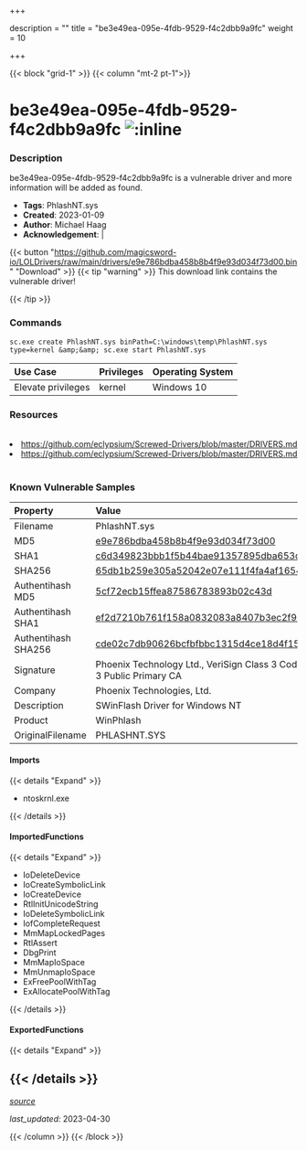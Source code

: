 +++

description = ""
title = "be3e49ea-095e-4fdb-9529-f4c2dbb9a9fc"
weight = 10

+++


{{< block "grid-1" >}}
{{< column "mt-2 pt-1">}}


# be3e49ea-095e-4fdb-9529-f4c2dbb9a9fc ![:inline](/images/twitter_verified.png) 


### Description

be3e49ea-095e-4fdb-9529-f4c2dbb9a9fc is a vulnerable driver and more information will be added as found.
- **Tags**: PhlashNT.sys
- **Created**: 2023-01-09
- **Author**: Michael Haag
- **Acknowledgement**:  | [](https://twitter.com/)

{{< button "https://github.com/magicsword-io/LOLDrivers/raw/main/drivers/e9e786bdba458b8b4f9e93d034f73d00.bin" "Download" >}}
{{< tip "warning" >}}
This download link contains the vulnerable driver!

{{< /tip >}}

### Commands

```
sc.exe create PhlashNT.sys binPath=C:\windows\temp\PhlashNT.sys type=kernel &amp;&amp; sc.exe start PhlashNT.sys
```

| Use Case | Privileges | Operating System | 
|:---- | ---- | ---- |
| Elevate privileges | kernel | Windows 10 |

### Resources
<br>
<li><a href=" https://github.com/eclypsium/Screwed-Drivers/blob/master/DRIVERS.md"> https://github.com/eclypsium/Screwed-Drivers/blob/master/DRIVERS.md</a></li>
<li><a href="https://github.com/eclypsium/Screwed-Drivers/blob/master/DRIVERS.md">https://github.com/eclypsium/Screwed-Drivers/blob/master/DRIVERS.md</a></li>
<br>

### Known Vulnerable Samples

| Property           | Value |
|:-------------------|:------|
| Filename           | PhlashNT.sys |
| MD5                | [e9e786bdba458b8b4f9e93d034f73d00](https://www.virustotal.com/gui/file/e9e786bdba458b8b4f9e93d034f73d00) |
| SHA1               | [c6d349823bbb1f5b44bae91357895dba653c5861](https://www.virustotal.com/gui/file/c6d349823bbb1f5b44bae91357895dba653c5861) |
| SHA256             | [65db1b259e305a52042e07e111f4fa4af16542c8bacd33655f753ef642228890](https://www.virustotal.com/gui/file/65db1b259e305a52042e07e111f4fa4af16542c8bacd33655f753ef642228890) |
| Authentihash MD5   | [5cf72ecb15ffea87586783893b02c43d](https://www.virustotal.com/gui/search/authentihash%253A5cf72ecb15ffea87586783893b02c43d) |
| Authentihash SHA1  | [ef2d7210b761f158a0832083a8407b3ec2f99db9](https://www.virustotal.com/gui/search/authentihash%253Aef2d7210b761f158a0832083a8407b3ec2f99db9) |
| Authentihash SHA256| [cde02c7db90626bcfbfbbc1315d4ce18d4f15667fa57c16b9ac2b060507c62ad](https://www.virustotal.com/gui/search/authentihash%253Acde02c7db90626bcfbfbbc1315d4ce18d4f15667fa57c16b9ac2b060507c62ad) |
| Signature         | Phoenix Technology Ltd., VeriSign Class 3 Code Signing 2004 CA, VeriSign Class 3 Public Primary CA   |
| Company           | Phoenix Technologies, Ltd. |
| Description       | SWinFlash Driver for Windows NT |
| Product           | WinPhlash |
| OriginalFilename  | PHLASHNT.SYS |


#### Imports
{{< details "Expand" >}}
* ntoskrnl.exe

{{< /details >}}
#### ImportedFunctions
{{< details "Expand" >}}
* IoDeleteDevice
* IoCreateSymbolicLink
* IoCreateDevice
* RtlInitUnicodeString
* IoDeleteSymbolicLink
* IofCompleteRequest
* MmMapLockedPages
* RtlAssert
* DbgPrint
* MmMapIoSpace
* MmUnmapIoSpace
* ExFreePoolWithTag
* ExAllocatePoolWithTag

{{< /details >}}
#### ExportedFunctions
{{< details "Expand" >}}

{{< /details >}}
-----



[*source*](https://github.com/magicsword-io/LOLDrivers/tree/main/yaml/be3e49ea-095e-4fdb-9529-f4c2dbb9a9fc.yaml)

*last_updated:* 2023-04-30








{{< /column >}}
{{< /block >}}
